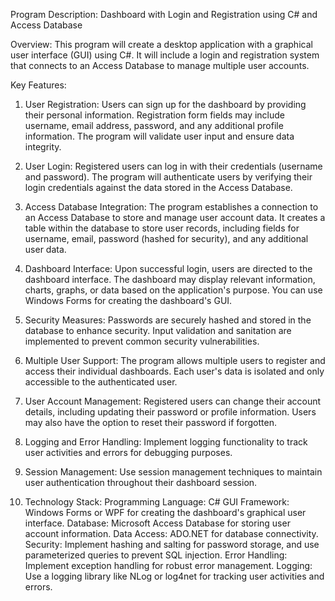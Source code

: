 Program Description: Dashboard with Login and Registration using C# and Access Database

Overview:
This program will create a desktop application with a graphical user interface (GUI) using C#. It will include a login and registration system that connects to an Access Database to manage multiple user accounts.

Key Features:

1. User Registration:
Users can sign up for the dashboard by providing their personal information.
Registration form fields may include username, email address, password, and any additional profile information.
The program will validate user input and ensure data integrity.

2. User Login:
Registered users can log in with their credentials (username and password).
The program will authenticate users by verifying their login credentials against the data stored in the Access Database.

3. Access Database Integration:
The program establishes a connection to an Access Database to store and manage user account data.
It creates a table within the database to store user records, including fields for username, email, password (hashed for security), and any additional user data.

4. Dashboard Interface:
Upon successful login, users are directed to the dashboard interface.
The dashboard may display relevant information, charts, graphs, or data based on the application's purpose.
You can use Windows Forms for creating the dashboard's GUI.

5. Security Measures:
Passwords are securely hashed and stored in the database to enhance security.
Input validation and sanitation are implemented to prevent common security vulnerabilities.

6. Multiple User Support:
The program allows multiple users to register and access their individual dashboards.
Each user's data is isolated and only accessible to the authenticated user.

7. User Account Management:
Registered users can change their account details, including updating their password or profile information.
Users may also have the option to reset their password if forgotten.

8. Logging and Error Handling:
Implement logging functionality to track user activities and errors for debugging purposes.

9. Session Management:
Use session management techniques to maintain user authentication throughout their dashboard session.

10. Technology Stack:
Programming Language: C#
GUI Framework: Windows Forms or WPF for creating the dashboard's graphical user interface.
Database: Microsoft Access Database for storing user account information.
Data Access: ADO.NET for database connectivity.
Security: Implement hashing and salting for password storage, and use parameterized queries to prevent SQL injection.
Error Handling: Implement exception handling for robust error management.
Logging: Use a logging library like NLog or log4net for tracking user activities and errors.


